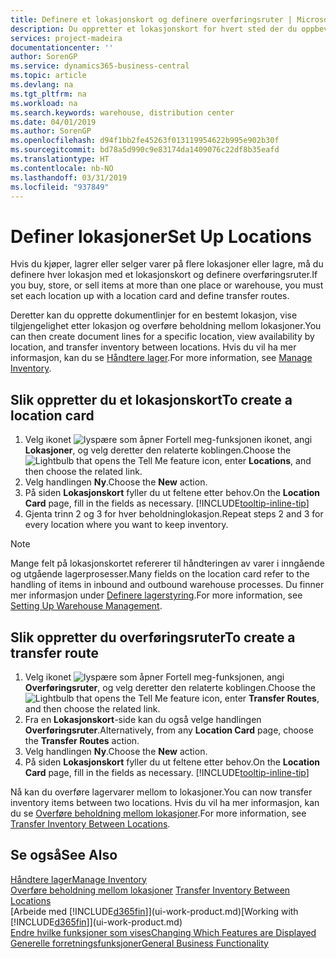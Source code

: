 ```yaml
---
title: Definere et lokasjonskort og definere overføringsruter | Microsoft-dokumentasjon
description: Du oppretter et lokasjonskort for hvert sted der du oppbevarer lagervarer, for eksempel et lager eller distribusjonssenter, og definerer ruter for å overføre varer mellom lokasjoner.
services: project-madeira
documentationcenter: ''
author: SorenGP
ms.service: dynamics365-business-central
ms.topic: article
ms.devlang: na
ms.tgt_pltfrm: na
ms.workload: na
ms.search.keywords: warehouse, distribution center
ms.date: 04/01/2019
ms.author: SorenGP
ms.openlocfilehash: d94f1bb2fe45263f013119954622b995e902b30f
ms.sourcegitcommit: bd78a5d990c9e83174da1409076c22df8b35eafd
ms.translationtype: HT
ms.contentlocale: nb-NO
ms.lasthandoff: 03/31/2019
ms.locfileid: "937849"
---
```

# <a name="set-up-locations"></a><span data-ttu-id="54f37-103">Definer lokasjoner</span><span class="sxs-lookup"><span data-stu-id="54f37-103">Set Up Locations</span></span>
<span data-ttu-id="54f37-104">Hvis du kjøper, lagrer eller selger varer på flere lokasjoner eller lagre, må du definere hver lokasjon med et lokasjonskort og definere overføringsruter.</span><span class="sxs-lookup"><span data-stu-id="54f37-104">If you buy, store, or sell items at more than one place or warehouse, you must set each location up with a location card and define transfer routes.</span></span>

<span data-ttu-id="54f37-105">Deretter kan du opprette dokumentlinjer for en bestemt lokasjon, vise tilgjengelighet etter lokasjon og overføre beholdning mellom lokasjoner.</span><span class="sxs-lookup"><span data-stu-id="54f37-105">You can then create document lines for a specific location, view availability by location, and transfer inventory between locations.</span></span> <span data-ttu-id="54f37-106">Hvis du vil ha mer informasjon, kan du se [Håndtere lager](inventory-manage-inventory.md).</span><span class="sxs-lookup"><span data-stu-id="54f37-106">For more information, see [Manage Inventory](inventory-manage-inventory.md).</span></span>

## <a name="to-create-a-location-card"></a><span data-ttu-id="54f37-107">Slik oppretter du et lokasjonskort</span><span class="sxs-lookup"><span data-stu-id="54f37-107">To create a location card</span></span>
1. <span data-ttu-id="54f37-108">Velg ikonet ![lyspære som åpner Fortell meg-funksjonen](media/ui-search/search_small.png "Fortell hva du vil gjøre") ikonet, angi **Lokasjoner**, og velg deretter den relaterte koblingen.</span><span class="sxs-lookup"><span data-stu-id="54f37-108">Choose the ![Lightbulb that opens the Tell Me feature](media/ui-search/search_small.png "Tell me what you want to do") icon, enter **Locations**, and then choose the related link.</span></span>
2. <span data-ttu-id="54f37-109">Velg handlingen **Ny**.</span><span class="sxs-lookup"><span data-stu-id="54f37-109">Choose the **New** action.</span></span>
3. <span data-ttu-id="54f37-110">På siden **Lokasjonskort** fyller du ut feltene etter behov.</span><span class="sxs-lookup"><span data-stu-id="54f37-110">On the **Location Card** page, fill in the fields as necessary.</span></span> [!INCLUDE[tooltip-inline-tip](includes/tooltip-inline-tip_md.md)]
4. <span data-ttu-id="54f37-111">Gjenta trinn 2 og 3 for hver beholdninglokasjon.</span><span class="sxs-lookup"><span data-stu-id="54f37-111">Repeat steps 2 and 3 for every location where you want to keep inventory.</span></span>

> [!NOTE]  
> <span data-ttu-id="54f37-112">Mange felt på lokasjonskortet refererer til håndteringen av varer i inngående og utgående lagerprosesser.</span><span class="sxs-lookup"><span data-stu-id="54f37-112">Many fields on the location card refer to the handling of items in inbound and outbound warehouse processes.</span></span> <span data-ttu-id="54f37-113">Du finner mer informasjon under [Definere lagerstyring](warehouse-setup-warehouse.md).</span><span class="sxs-lookup"><span data-stu-id="54f37-113">For more information, see [Setting Up Warehouse Management](warehouse-setup-warehouse.md).</span></span>

## <a name="to-create-a-transfer-route"></a><span data-ttu-id="54f37-114">Slik oppretter du overføringsruter</span><span class="sxs-lookup"><span data-stu-id="54f37-114">To create a transfer route</span></span>
1. <span data-ttu-id="54f37-115">Velg ikonet ![lyspære som åpner Fortell meg-funksjonen](media/ui-search/search_small.png "Fortell hva du vil gjøre"), angi **Overføringsruter**, og velg deretter den relaterte koblingen.</span><span class="sxs-lookup"><span data-stu-id="54f37-115">Choose the ![Lightbulb that opens the Tell Me feature](media/ui-search/search_small.png "Tell me what you want to do") icon, enter **Transfer Routes**, and then choose the related link.</span></span>
2. <span data-ttu-id="54f37-116">Fra en **Lokasjonskort**-side kan du også velge handlingen **Overføringsruter**.</span><span class="sxs-lookup"><span data-stu-id="54f37-116">Alternatively, from any **Location Card** page, choose the **Transfer Routes** action.</span></span>
3. <span data-ttu-id="54f37-117">Velg handlingen **Ny**.</span><span class="sxs-lookup"><span data-stu-id="54f37-117">Choose the **New** action.</span></span>
4. <span data-ttu-id="54f37-118">På siden **Lokasjonskort** fyller du ut feltene etter behov.</span><span class="sxs-lookup"><span data-stu-id="54f37-118">On the **Location Card** page, fill in the fields as necessary.</span></span> [!INCLUDE[tooltip-inline-tip](includes/tooltip-inline-tip_md.md)]

<span data-ttu-id="54f37-119">Nå kan du overføre lagervarer mellom to lokasjoner.</span><span class="sxs-lookup"><span data-stu-id="54f37-119">You can now transfer inventory items between two locations.</span></span> <span data-ttu-id="54f37-120">Hvis du vil ha mer informasjon, kan du se [Overføre beholdning mellom lokasjoner](inventory-how-transfer-between-locations.md).</span><span class="sxs-lookup"><span data-stu-id="54f37-120">For more information, see [Transfer Inventory Between Locations](inventory-how-transfer-between-locations.md).</span></span>    

## <a name="see-also"></a><span data-ttu-id="54f37-121">Se også</span><span class="sxs-lookup"><span data-stu-id="54f37-121">See Also</span></span>
[<span data-ttu-id="54f37-122">Håndtere lager</span><span class="sxs-lookup"><span data-stu-id="54f37-122">Manage Inventory</span></span>](inventory-manage-inventory.md)  
<span data-ttu-id="54f37-123">[Overføre beholdning mellom lokasjoner](inventory-how-transfer-between-locations.md)  </span><span class="sxs-lookup"><span data-stu-id="54f37-123">[Transfer Inventory Between Locations](inventory-how-transfer-between-locations.md)  </span></span>  
<span data-ttu-id="54f37-124">[Arbeide med [!INCLUDE[d365fin](includes/d365fin_md.md)]](ui-work-product.md)</span><span class="sxs-lookup"><span data-stu-id="54f37-124">[Working with [!INCLUDE[d365fin](includes/d365fin_md.md)]](ui-work-product.md)</span></span>  
[<span data-ttu-id="54f37-125">Endre hvilke funksjoner som vises</span><span class="sxs-lookup"><span data-stu-id="54f37-125">Changing Which Features are Displayed</span></span>](ui-experiences.md)  
[<span data-ttu-id="54f37-126">Generelle forretningsfunksjoner</span><span class="sxs-lookup"><span data-stu-id="54f37-126">General Business Functionality</span></span>](ui-across-business-areas.md)
